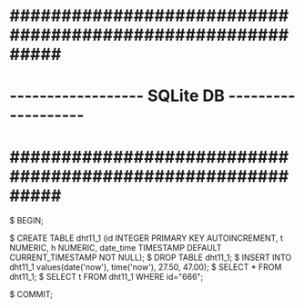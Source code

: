# ########################################################### #
# ------------------       SQLite DB      ------------------- #
# ########################################################### #

$ BEGIN;

$ CREATE TABLE dht11_1 (id INTEGER PRIMARY KEY AUTOINCREMENT, t NUMERIC, h NUMERIC, date_time TIMESTAMP DEFAULT CURRENT_TIMESTAMP NOT NULL);
$ DROP TABLE dht11_1;
$ INSERT INTO dht11_1 values(date('now'), time('now'), 27.50, 47.00);
$ SELECT * FROM dht11_1;
$ SELECT t FROM dht11_1 WHERE id="666";

$ COMMIT;
